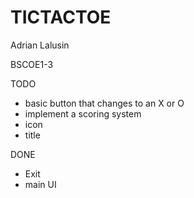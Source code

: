 # TICTACTOE


Adrian Lalusin

BSCOE1-3

TODO
 * basic button that changes to an X or O
 * implement a scoring system
 * icon
 * title

DONE
 * Exit
 * main UI
